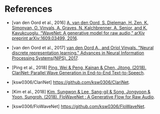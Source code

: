 # References

* [van den Oord et al., 2016] [A. van den Oord, S. Dieleman, H. Zen, K. Simonyan, O. Vinyals, A. Graves, N. Kalchbrenner, A. Senior, and K. Kavukcuoglu, “WaveNet: A generative model for raw audio,” arXiv preprint arXiv:1609.03499, 2016](https://arxiv.org/abs/1609.03499).

* [van den Oord et al., 2017] [van den Oord A., and Oriol Vinyals. "Neural discrete representation learning." Advances in Neural Information Processing Systems(NIPS). 2017](https://arxiv.org/abs/1711.00937).

* [Ping et al., 2018] [Ping, Wei & Peng, Kainan & Chen, Jitong. (2018). ClariNet: Parallel Wave Generation in End-to-End Text-to-Speech](https://github.com/ksw0306/ClariNet).

* [ksw0306/ClariNet] https://github.com/ksw0306/ClariNet.

* [Kim et al., 2018] [Kim, Sungwon & Lee, Sang-gil & Song, Jongyoon & Yoon, Sungroh. (2018). FloWaveNet : A Generative Flow for Raw Audio](https://arxiv.org/abs/1811.02155).

* [ksw0306/FloWaveNet] https://github.com/ksw0306/FloWaveNet.